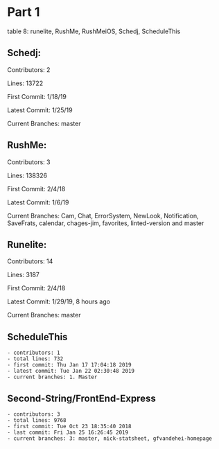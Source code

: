 # Part 1

table 8: runelite, RushMe, RushMeiOS, Schedj, ScheduleThis

## Schedj:

Contributors: 2

Lines: 13722

First Commit: 1/18/19

Latest Commit: 1/25/19

Current Branches: master

## RushMe:

Contributors: 3

Lines: 138326

First Commit: 2/4/18

Latest Commit: 1/6/19

Current Branches: Cam, Chat, ErrorSystem, NewLook, Notification, SaveFrats, calendar, chages-jim, favorites, linted-version and master

## Runelite:

Contributors: 14

Lines: 3187

First Commit: 2/4/18

Latest Commit: 1/29/19, 8 hours ago

Current Branches: master

## ScheduleThis
	- contributors: 1
	- total lines: 732
	- first commit: Thu Jan 17 17:04:18 2019 
	- latest commit: Tue Jan 22 02:30:48 2019 
	- current branches: 1. Master

## Second-String/FrontEnd-Express
	- contributors: 3
	- total lines: 9768
	- first commit: Tue Oct 23 18:35:40 2018 
	- last commit: Fri Jan 25 16:26:45 2019 
	- current branches: 3: master, nick-statsheet, gfvandehei-homepage
